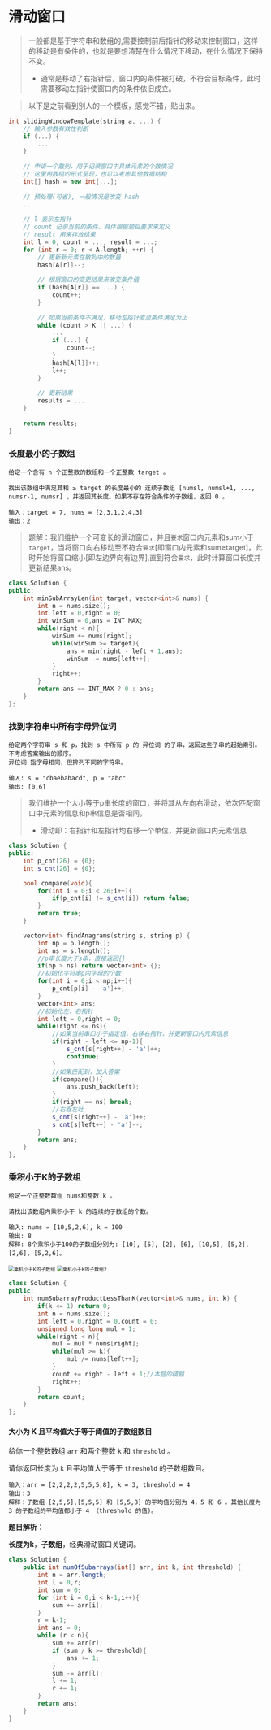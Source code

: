 # 滑动窗口

> 一般都是基于字符串和数组的,需要控制前后指针的移动来控制窗口，这样的移动是有条件的，也就是要想清楚在什么情况下移动，在什么情况下保持不变。
>
> - 通常是移动了右指针后，窗口内的条件被打破，不符合目标条件，此时需要移动左指针使窗口内的条件依旧成立。

> 以下是之前看到别人的一个模板，感觉不错，贴出来。

```cpp
int slidingWindowTemplate(string a, ...) {
    // 输入参数有效性判断
    if (...) {
        ...
    }
 
    // 申请一个散列，用于记录窗口中具体元素的个数情况
    // 这里用数组的形式呈现，也可以考虑其他数据结构
    int[] hash = new int[...];
 
    // 预处理(可省), 一般情况是改变 hash
    ...
 
    // l 表示左指针
    // count 记录当前的条件，具体根据题目要求来定义
    // result 用来存放结果
    int l = 0, count = ..., result = ...;
    for (int r = 0; r < A.length; ++r) {
        // 更新新元素在散列中的数量
        hash[A[r]]--;
 
        // 根据窗口的变更结果来改变条件值
        if (hash[A[r]] == ...) {
            count++;
        }
 
        // 如果当前条件不满足，移动左指针直至条件满足为止
        while (count > K || ...) {
            ...
            if (...) {
                count--;
            }
            hash[A[l]]++;
            l++;
        }
 
        // 更新结果
        results = ...
    }
 
    return results;
}
```

### 长度最小的子数组

```
给定一个含有 n 个正整数的数组和一个正整数 target 。

找出该数组中满足其和 ≥ target 的长度最小的 连续子数组 [numsl, numsl+1, ..., numsr-1, numsr] ，并返回其长度。如果不存在符合条件的子数组，返回 0 。
```

```
输入：target = 7, nums = [2,3,1,2,4,3]
输出：2
```

> 题解：我们维护一个可变长的滑动窗口，并且`要求`窗口内元素和sum小于`target`，当将窗口向右移动至不符合`要求`[即窗口内元素和sum≥target]，此时开始将窗口缩小[即左边界向有边界],直到符合`要求`，此时计算窗口长度并更新结果ans。

```cpp
class Solution {
public:
    int minSubArrayLen(int target, vector<int>& nums) {
        int n = nums.size();
        int left = 0,right = 0;
        int winSum = 0,ans = INT_MAX;
        while(right < n){
            winSum += nums[right];
            while(winSum >= target){
                ans = min(right - left + 1,ans);
                winSum -= nums[left++];
            }
            right++;
        }
        return ans == INT_MAX ? 0 : ans;
    }
};
```

### 找到字符串中所有字母异位词

```
给定两个字符串 s 和 p，找到 s 中所有 p 的 异位词 的子串，返回这些子串的起始索引。不考虑答案输出的顺序。
异位词 指字母相同，但排列不同的字符串。
```

```
输入: s = "cbaebabacd", p = "abc"
输出: [0,6]
```

> 我们维护一个大小等于p串长度的窗口，并将其从左向右滑动，依次匹配窗口中元素的信息和p串信息是否相同。
>
> - 滑动即：右指针和左指针均右移一个单位，并更新窗口内元素信息

```cpp
class Solution {
public:
    int p_cnt[26] = {0};
    int s_cnt[26] = {0};

    bool compare(void){
        for(int i = 0;i < 26;i++){
            if(p_cnt[i] != s_cnt[i]) return false;
        }
        return true;
    }

    vector<int> findAnagrams(string s, string p) {
        int np = p.length();
        int ns = s.length();
        //p串长度大于s串，直接返回{}
        if(np > ns) return vector<int> {};
        //初始化字符串p内字母的个数
        for(int i = 0;i < np;i++){
            p_cnt[p[i] - 'a']++;
        }
        vector<int> ans;
        //初始化左、右指针
        int left = 0,right = 0;
        while(right <= ns){
            //如果当前串口小于指定值，右移右指针，并更新窗口内元素信息
            if(right - left <= np-1){
                s_cnt[s[right++] - 'a']++;
                continue;
            }
            //如果匹配到，加入答案
            if(compare()){
                ans.push_back(left);
            }
            if(right == ns) break;
            //右吞左吐
            s_cnt[s[right++] - 'a']++;
            s_cnt[s[left++] - 'a']--;
        }
        return ans;
    }
};
```

### 乘积小于K的子数组

```
给定一个正整数数组 nums和整数 k 。

请找出该数组内乘积小于 k 的连续的子数组的个数。
```

```
输入: nums = [10,5,2,6], k = 100
输出: 8
解释: 8个乘积小于100的子数组分别为: [10], [5], [2], [6], [10,5], [5,2], [2,6], [5,2,6]。
```

<img src="滑动窗口.assets/乘机小于K的子数组.jpg" alt="乘机小于K的子数组" style="zoom:67%;" />

<img src="F:\Typora\Picture\leetcode\乘机小于K的子数组2.jpg" alt="乘机小于K的子数组2" style="zoom:67%;" />

```cpp
class Solution {
public:
    int numSubarrayProductLessThanK(vector<int>& nums, int k) {
        if(k <= 1) return 0;
        int n = nums.size();
        int left = 0,right = 0,count = 0;
        unsigned long long mul = 1;
        while(right < n){
            mul = mul * nums[right];
            while(mul >= k){
                mul /= nums[left++];
            }
            count += right - left + 1;//本题的精髓
            right++;
        }
        return count;
    }
};
```



#### 大小为 K 且平均值大于等于阈值的子数组数目

给你一个整数数组 `arr` 和两个整数 `k` 和 `threshold` 。

请你返回长度为 `k` 且平均值大于等于 `threshold` 的子数组数目。

```
输入：arr = [2,2,2,2,5,5,5,8], k = 3, threshold = 4
输出：3
解释：子数组 [2,5,5],[5,5,5] 和 [5,5,8] 的平均值分别为 4，5 和 6 。其他长度为 3 的子数组的平均值都小于 4 （threshold 的值)。
```

**题目解析**：

**长度为k**，**子数组**，经典滑动窗口关键词。

```java
class Solution {
    public int numOfSubarrays(int[] arr, int k, int threshold) {
        int n = arr.length;
        int l = 0,r;
        int sum = 0;
        for (int i = 0;i < k-1;i++){
            sum += arr[i];
        }
        r = k-1;
        int ans = 0;
        while (r < n){
            sum += arr[r];
            if (sum / k >= threshold){
                ans += 1;
            }
            sum -= arr[l];
            l += 1;
            r += 1; 
        }
        return ans;
    }
}
```

